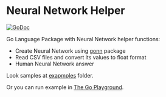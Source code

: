 # Neural Network Helper 
[![GoDoc](https://godoc.org/github.com/kirill-scherba/nnhelper?status.svg)](https://godoc.org/github.com/kirill-scherba/nnhelper/)

Go Language Package with Neural Network helper functions:

- Create Neural Network using [gonn](https://github.com/fxsjy/gonn) package
- Read CSV files and convert its values to float format
- Human Neural Network answer

Look samples at [exapmples](https://github.com/kirill-scherba/nnhelper/tree/main/examples) folder.

Or you can run example in [The Go Playground](https://go.dev/play/p/18Yru7JJ61n).
